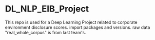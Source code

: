 # DL_NLP_EIB_Project
This repo is used for a Deep Learning Project related to corporate environment disclosure scores. 
import packages and versions. 
raw data "real_whole_corpus" is from last team's. 

